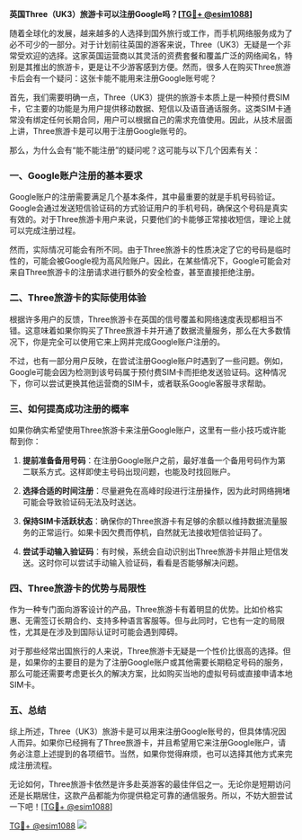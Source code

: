 **英国Three（UK3）旅游卡可以注册Google吗？[[TG💪+ @esim1088](https://t.me/s/esim1088)]**

随着全球化的发展，越来越多的人选择到国外旅行或工作，而手机网络服务成为了必不可少的一部分。对于计划前往英国的游客来说，Three（UK3）无疑是一个非常受欢迎的选择。这家英国运营商以其灵活的资费套餐和覆盖广泛的网络闻名，特别是其推出的旅游卡，更是让不少游客感到方便。然而，很多人在购买Three旅游卡后会有一个疑问：这张卡能不能用来注册Google账号呢？

首先，我们需要明确一点，Three（UK3）提供的旅游卡本质上是一种预付费SIM卡，它主要的功能是为用户提供移动数据、短信以及语音通话服务。这类SIM卡通常没有绑定任何长期合同，用户可以根据自己的需求充值使用。因此，从技术层面上讲，Three旅游卡是可以用于注册Google账号的。

那么，为什么会有“能不能注册”的疑问呢？这可能与以下几个因素有关：

### 一、Google账户注册的基本要求

Google账户的注册需要满足几个基本条件，其中最重要的就是手机号码验证。Google会通过发送短信验证码的方式验证用户的手机号码，确保这个号码是真实有效的。对于Three旅游卡用户来说，只要他们的卡能够正常接收短信，理论上就可以完成注册过程。

然而，实际情况可能会有所不同。由于Three旅游卡的性质决定了它的号码是临时性的，可能会被Google视为高风险账户。因此，在某些情况下，Google可能会对来自Three旅游卡的注册请求进行额外的安全检查，甚至直接拒绝注册。

### 二、Three旅游卡的实际使用体验

根据许多用户的反馈，Three旅游卡在英国的信号覆盖和网络速度表现都相当不错。这意味着如果你购买了Three旅游卡并开通了数据流量服务，那么在大多数情况下，你是完全可以使用它来上网并完成Google账户注册的。

不过，也有一部分用户反映，在尝试注册Google账户时遇到了一些问题。例如，Google可能会因为检测到该号码属于预付费SIM卡而拒绝发送验证码。这种情况下，你可以尝试更换其他运营商的SIM卡，或者联系Google客服寻求帮助。

### 三、如何提高成功注册的概率

如果你确实希望使用Three旅游卡来注册Google账户，这里有一些小技巧或许能帮到你：

1. **提前准备备用号码**：在注册Google账户之前，最好准备一个备用号码作为第二联系方式。这样即使主号码出现问题，也能及时找回账户。
   
2. **选择合适的时间注册**：尽量避免在高峰时段进行注册操作，因为此时网络拥堵可能会导致验证码无法及时送达。

3. **保持SIM卡活跃状态**：确保你的Three旅游卡有足够的余额以维持数据流量服务的正常运行。如果卡因欠费而停机，自然就无法接收短信验证码了。

4. **尝试手动输入验证码**：有时候，系统会自动识别出Three旅游卡并阻止短信发送。这时你可以尝试手动输入验证码，看看是否能够解决问题。

### 四、Three旅游卡的优势与局限性

作为一种专门面向游客设计的产品，Three旅游卡有着明显的优势。比如价格实惠、无需签订长期合约、支持多种语言客服等。但与此同时，它也有一定的局限性，尤其是在涉及到国际认证时可能会遇到障碍。

对于那些经常出国旅行的人来说，Three旅游卡无疑是一个性价比很高的选择。但是，如果你的主要目的是为了注册Google账户或其他需要长期稳定号码的服务，那么可能还需要考虑更长久的解决方案，比如购买当地的虚拟号码或直接申请本地SIM卡。

### 五、总结

综上所述，Three（UK3）旅游卡是可以用来注册Google账号的，但具体情况因人而异。如果你已经拥有了Three旅游卡，并且希望用它来注册Google账户，请务必注意上述提到的各项细节。当然，如果你觉得麻烦，也可以选择其他方式来完成注册流程。

无论如何，Three旅游卡依然是许多赴英游客的最佳伴侣之一。无论你是短期访问还是长期居住，这款产品都能为你提供稳定可靠的通信服务。所以，不妨大胆尝试一下吧！[[TG💪+ @esim1088](https://t.me/s/esim1088)]

[TG💪+ @esim1088](https://t.me/s/esim1088) ![](https://i.postimg.cc/4NQfJmqS/Snipaste-2025-05-13-00-14-12.png)